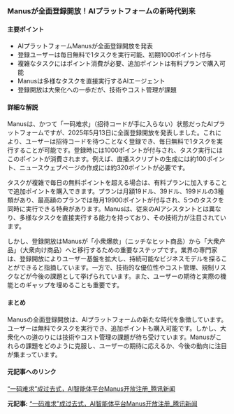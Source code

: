 ### Manusが全面登録開放！AIプラットフォームの新時代到来

#### 主要ポイント
- AIプラットフォームManusが全面登録開放を発表
- 登録ユーザーは毎日無料で1タスクを実行可能、初期1000ポイント付与
- 複雑なタスクにはポイント消費が必要、追加ポイントは有料プランで購入可能
- Manusは多様なタスクを直接実行するAIエージェント
- 登録開放は大衆化への一歩だが、技術やコスト管理が課題

#### 詳細な解説

Manusは、かつて「一码难求」（招待コードが手に入らない）状態だったAIプラットフォームですが、2025年5月13日に全面登録開放を発表しました。これにより、ユーザーは招待コードを待つことなく登録でき、毎日無料で1タスクを実行することが可能です。登録時には1000ポイントが付与され、タスク実行にはこのポイントが消費されます。例えば、直播スクリプトの生成には約100ポイント、ニュースウェブページの作成には約320ポイントが必要です。

タスクが複雑で毎日の無料ポイントを超える場合は、有料プランに加入することで追加ポイントを購入できます。プランは月額19ドル、39ドル、199ドルの3種類があり、最高額のプランでは毎月19900ポイントが付与され、5つのタスクを同時に実行できる特典があります。Manusは、従来のAIアシスタントとは異なり、多様なタスクを直接実行する能力を持っており、その技術力が注目されています。

しかし、登録開放はManusが「小衆爆款」（ニッチなヒット商品）から「大衆产品」（大衆向け商品）へと移行するための重要なステップです。業界の専門家は、登録開放によりユーザー基盤を拡大し、持続可能なビジネスモデルを探ることができると指摘しています。一方で、技術的な優位性やコスト管理、規制リスクなどが今後の課題として挙げられています。また、ユーザーの期待と実際の機能とのギャップを埋めることも重要です。

#### まとめ

Manusの全面登録開放は、AIプラットフォームの新たな時代を象徴しています。ユーザーは無料でタスクを実行でき、追加ポイントも購入可能です。しかし、大衆化への道のりには技術やコスト管理の課題が待ち受けています。Manusがこれらの課題をどのように克服し、ユーザーの期待に応えるか、今後の動向に注目が集まっています。

#### 元記事へのリンク
[“一码难求”成过去式，AI智能体平台Manus开放注册_腾讯新闻](リンク先URL)

**元記事:** [“一码难求”成过去式，AI智能体平台Manus开放注册_腾讯新闻](https://news.qq.com/rain/a/20250513A06JY200)